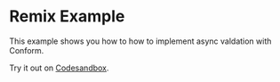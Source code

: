 # Remix Example

This example shows you how to how to implement async valdation with Conform.

<!-- sandbox src="/examples/async-validation?module=/app/routes/index.tsx" -->

Try it out on [Codesandbox](https://codesandbox.io/s/github/edmundhung/conform/tree/main/examples/async-validation?file=/app/routes/index.tsx).

<!-- /sandbox -->
